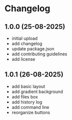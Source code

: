 # Changelog

## 1.0.0 (25-08-2025)

- initial upload
- add changelog
- update package.json
- add contributing guidelines
- add license

## 1.0.1 (26-08-2025)

- add basic layout
- add gradient background
- add files box
- add history log
- add command line
- reorganize buttons